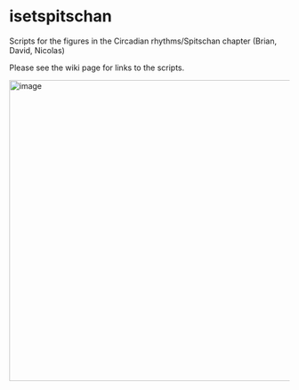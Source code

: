 # isetspitschan

Scripts for the figures in the Circadian rhythms/Spitschan chapter (Brian, David, Nicolas)

Please see the wiki page for links to the scripts.

<img width="542" alt="image" src="https://user-images.githubusercontent.com/1837145/185174239-4cdc1ce7-ea59-4256-8db2-74edf4fa6d75.png">
